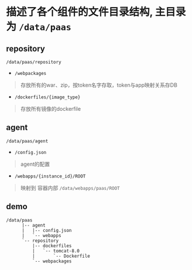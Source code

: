 # 描述了各个组件的文件目录结构, 主目录为 `/data/paas`

## repository

`/data/paas/repository`
  - `/webpackages`
  > 存放所有的war、zip，按token名字存取，token与app映射关系存DB
  
  - `/dockerfiles/{image_type}`
  > 存放所有镜像的dockerfile

## agent

`/data/paas/agent`
  - `/config.json`
  > agent的配置
  
  - `/webapps/{instance_id}/ROOT`
  > 映射到 容器内部 `/data/webapps/paas/ROOT`

## demo

```
/data/paas
      |-- agent
      |   |-- config.json
      |   `-- webapps
      `-- repository
          |-- dockerfiles
          |   `-- tomcat-8.0
          |       `-- Dockerfile
          `-- webpackages
```
